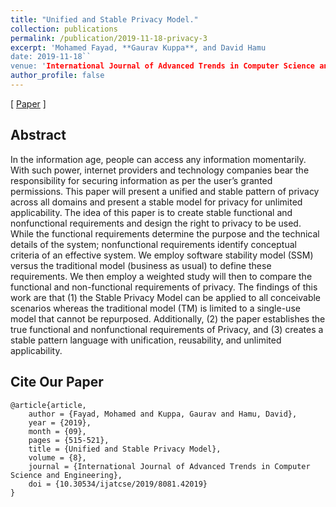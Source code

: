 ```yaml
---
title: "Unified and Stable Privacy Model."
collection: publications
permalink: /publication/2019-11-18-privacy-3
excerpt: 'Mohamed Fayad, **Gaurav Kuppa**, and David Hamu
date: 2019-11-18``
venue: 'International Journal of Advanced Trends in Computer Science and Engineering'
author_profile: false
---
```

[ [Paper](/files/Privacy_Model.pdf) ]

## Abstract
In the information age, people can access any information
momentarily. With such power, internet providers and
technology companies bear the responsibility for securing
information as per the user’s granted permissions. This paper
will present a unified and stable pattern of privacy across all
domains and present a stable model for privacy for unlimited
applicability. The idea of this paper is to create stable
functional and nonfunctional requirements and design the
right to privacy to be used. While the functional
requirements determine the purpose and the technical details
of the system; nonfunctional requirements identify
conceptual criteria of an effective system. We employ
software stability model (SSM) versus the traditional model
(business as usual) to define these requirements. We then
employ a weighted study will then to compare the functional
and non-functional requirements of privacy. The findings of
this work are that (1) the Stable Privacy Model can be
applied to all conceivable scenarios whereas the traditional
model (TM) is limited to a single-use model that cannot be
repurposed. Additionally, (2) the paper establishes the true
functional and nonfunctional requirements of Privacy, and
(3) creates a stable pattern language with unification,
reusability, and unlimited applicability.

## Cite Our Paper
```
@article{article,
    author = {Fayad, Mohamed and Kuppa, Gaurav and Hamu, David},
    year = {2019},
    month = {09},
    pages = {515-521},
    title = {Unified and Stable Privacy Model},
    volume = {8},
    journal = {International Journal of Advanced Trends in Computer Science and Engineering},
    doi = {10.30534/ijatcse/2019/8081.42019}
}
```